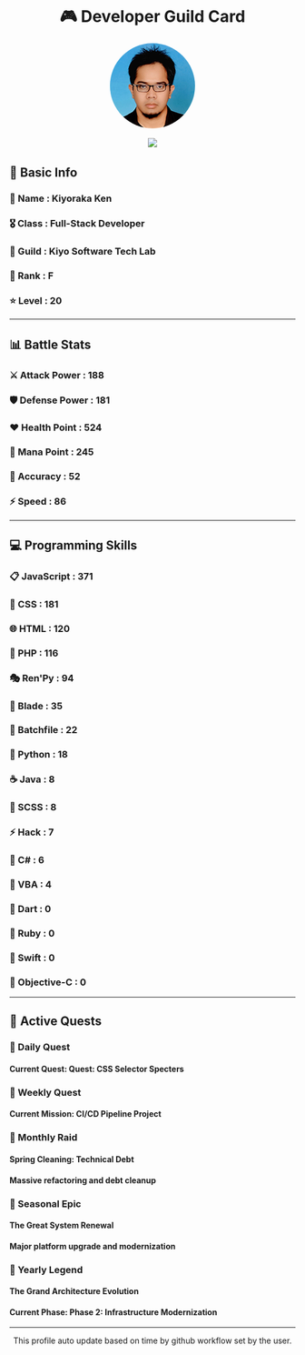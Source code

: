 <div align="center">

# 🎮 Developer Guild Card

<!-- Replace with your profile image -->
<img src="./assets/profile.png" width="150" height="150" style="border-radius: 50%"/>

![](https://komarev.com/ghpvc/?username=Kiyoraka&style=flat)
</div>

##  📌 Basic Info
### 👤 Name : Kiyoraka Ken
### 🎖️ Class : Full-Stack Developer
### 🎪 Guild : Kiyo Software Tech Lab 
### 🔰 Rank : F 
### ⭐ Level : 20

---
## 📊 Battle Stats

### ⚔️ Attack Power  : 188 
### 🛡️ Defense Power : 181 
### ❤️ Health Point  : 524 
### 🔮 Mana Point    : 245 
### 🎯 Accuracy      : 52 
### ⚡ Speed         : 86

---
## 💻 Programming Skills

### 📋 JavaScript : 371
### 🎨 CSS : 181
### 🌐 HTML : 120
### 🐘 PHP : 116
### 🎭 Ren'Py : 94
### 📝 Blade : 35
### 📝 Batchfile : 22
### 🐍 Python : 18
### ☕ Java : 8
### 💅 SCSS : 8
### ⚡ Hack : 7
### 🎯 C# : 6
### 📝 VBA : 4
### 🎯 Dart : 0
### 💎 Ruby : 0
### 🏃 Swift : 0
### 🎯 Objective-C : 0

---
## 📜 Active Quests

### 🌅 Daily Quest

#### Current Quest: Quest: CSS Selector Specters

### 📅 Weekly Quest
#### Current Mission: CI/CD Pipeline Project

### 🌙 Monthly Raid
#### Spring Cleaning: Technical Debt
#### Massive refactoring and debt cleanup

### 🌠 Seasonal Epic
#### The Great System Renewal
#### Major platform upgrade and modernization

### 👑 Yearly Legend
#### The Grand Architecture Evolution
#### Current Phase: Phase 2: Infrastructure Modernization

---
<div align="center">
  This profile auto update based on time by github workflow set by the user.
</div>